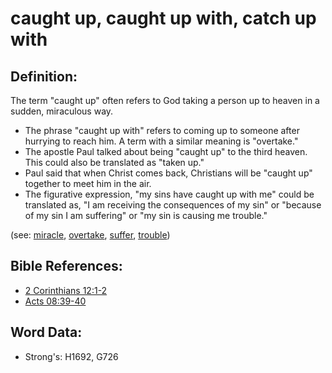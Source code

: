 # caught up, caught up with, catch up with #

## Definition: ##

The term "caught up" often refers to God taking a person up to heaven in a sudden, miraculous way.

* The phrase "caught up with" refers to coming up to someone after hurrying to reach him. A term with a similar meaning is "overtake."
* The apostle Paul talked about being "caught up" to the third heaven. This could also be translated as "taken up."
* Paul said that when Christ comes back, Christians will be "caught up" together to meet him in the air.
* The figurative expression, "my sins have caught up with me" could be translated as, "I am receiving the consequences of my sin" or "because of my sin I am suffering" or "my sin is causing me trouble."

(see: [miracle](../kt/miracle.md), [overtake](../other/overtake.md), [suffer](../other/suffer.md), [trouble](../other/trouble.md))

## Bible References: ##

* [2 Corinthians 12:1-2](rc://en/tn/help/2co/12/01)
* [Acts 08:39-40](rc://en/tn/help/act/08/39)

## Word Data: ##

* Strong's: H1692, G726
